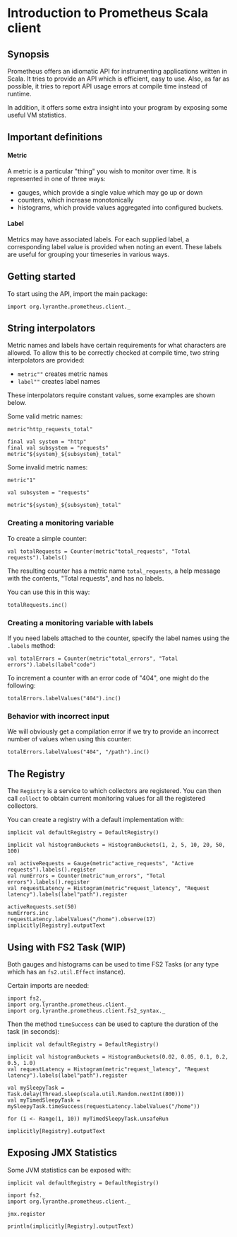 # Introduction to Prometheus Scala client

## Synopsis

Prometheus offers an idiomatic API for instrumenting applications written in Scala. It tries to provide an API which is efficient, easy to use. 
Also, as far as possible, it tries to report API usage errors at compile time instead of runtime.
 
In addition, it offers some extra insight into your program by exposing some useful VM statistics.

## Important definitions

#### Metric

A metric is a particular "thing" you wish to monitor over time. It is represented in one of three ways:
 - gauges, which provide a single value which may go up or down
 - counters, which increase monotonically
 - histograms, which provide values aggregated into configured buckets.

#### Label

Metrics may have associated labels. For each supplied label, a corresponding label value
is provided when noting an event. These labels are useful for grouping your timeseries
in various ways.

## Getting started

To start using the API, import the main package:

```tut
import org.lyranthe.prometheus.client._
```

## String interpolators

Metric names and labels have certain requirements for what characters are allowed. To
allow this to be correctly checked at compile time, two string interpolators are provided:

 - `metric""` creates metric names
 - `label""` creates label names

These interpolators require constant values, some examples are shown below.

Some valid metric names:

```tut
metric"http_requests_total"

final val system = "http"
final val subsystem = "requests"
metric"${system}_${subsystem}_total"
```

Some invalid metric names:

```tut:fail
metric"1"
```

```tut
val subsystem = "requests"
```
```tut:fail
metric"${system}_${subsystem}_total"
```

### Creating a monitoring variable

To create a simple counter:

```tut
val totalRequests = Counter(metric"total_requests", "Total requests").labels()
```

The resulting counter has a metric name `total_requests`, a help message with the contents,
"Total requests", and has no labels.

You can use this in this way:

```tut
totalRequests.inc()
```

### Creating a monitoring variable with labels

If you need labels attached to the counter, specify the label names using
the `.labels` method:

```tut
val totalErrors = Counter(metric"total_errors", "Total errors").labels(label"code")
```

To increment a counter with an error code of "404", one might
do the following:

```tut
totalErrors.labelValues("404").inc()
```

### Behavior with incorrect input

We will obviously get a compilation error if we try to provide an incorrect
number of values when using this counter:

```tut:fail
totalErrors.labelValues("404", "/path").inc()
```

## The Registry

The `Registry` is a service to which collectors are registered. You can
then call `collect` to obtain current monitoring values for all the
registered collectors.

You can create a registry with a default implementation with:

```tut
implicit val defaultRegistry = DefaultRegistry()
```

```tut
implicit val histogramBuckets = HistogramBuckets(1, 2, 5, 10, 20, 50, 100)

val activeRequests = Gauge(metric"active_requests", "Active requests").labels().register
val numErrors = Counter(metric"num_errors", "Total errors").labels().register
val requestLatency = Histogram(metric"request_latency", "Request latency").labels(label"path").register

activeRequests.set(50)
numErrors.inc
requestLatency.labelValues("/home").observe(17)
implicitly[Registry].outputText
```

## Using with FS2 Task (WIP)

Both gauges and histograms can be used to time FS2 Tasks (or any type which has an `fs2.util.Effect` instance).

Certain imports are needed:

```tut:reset
import fs2._
import org.lyranthe.prometheus.client._
import org.lyranthe.prometheus.client.fs2_syntax._
```

Then the method `timeSuccess` can be used to capture the duration of the task (in seconds):

```tut:silent
implicit val defaultRegistry = DefaultRegistry()
```
```tut
implicit val histogramBuckets = HistogramBuckets(0.02, 0.05, 0.1, 0.2, 0.5, 1.0)
val requestLatency = Histogram(metric"request_latency", "Request latency").labels(label"path").register

val mySleepyTask = Task.delay(Thread.sleep(scala.util.Random.nextInt(800)))
val myTimedSleepyTask = mySleepyTask.timeSuccess(requestLatency.labelValues("/home"))

for (i <- Range(1, 10)) myTimedSleepyTask.unsafeRun

implicitly[Registry].outputText
```

## Exposing JMX Statistics

Some JVM statistics can be exposed with:

```tut:silent
implicit val defaultRegistry = DefaultRegistry()
```
```tut
import fs2._
import org.lyranthe.prometheus.client._

jmx.register

println(implicitly[Registry].outputText)
```
